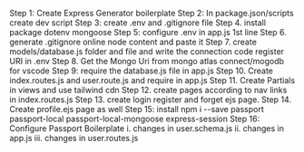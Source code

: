 Step 1: Create Express Generator boilerplate
Step 2: In package.json/scripts create dev script
Step 3: create .env and .gitignore file
Step 4. install package dotenv mongoose
Step 5: configure .env in app.js 1st line
Step 6. generate .gitignore online node content and paste it
Step 7. create models/database.js folder and file and write the connection code register URI in .env
Step 8. Get the Mongo Uri from mongo atlas connect/mogodb for vscode
Step 9: require the database.js file in app.js
Step 10. Create index.routes.js and user.route.js and require in app.js
Step 11. Create Partials in views and use tailwind cdn
Step 12. create pages according to nav links in index.routes.js
Step 13. create login register and forget ejs page.
Step 14. Create profile.ejs page as well
Step 15: install npm i --save passport passport-local passport-local-mongoose express-session
Step 16: Configure Passport Boilerplate
i. changes in user.schema.js
ii. changes in app.js
iii. changes in user.routes.js
